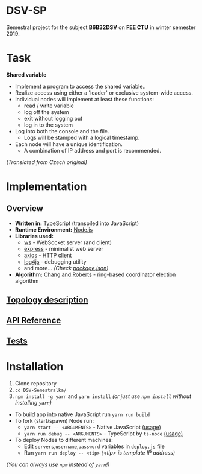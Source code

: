 # DSV-SP
Semestral project for the subject **[B6B32DSV](https://www.fel.cvut.cz/en/education/bk/predmety/31/31/p3131406.html)** on **[FEE CTU](https://www.fel.cvut.cz/)** in winter semester 2019.

# Task
**Shared variable**
- Implement a program to access the shared variable..
- Realize access using either a 'leader' or exclusive system-wide access.
- Individual nodes will implement at least these functions:
  - read / write variable
  - log off the system
  - exit without logging out
  - log in to the system
- Log into both the console and the file.
  - Logs will be stamped with a logical timestamp.
- Each node will have a unique identification.
  - A combination of IP address and port is recommended.

*(Translated from Czech original)*

# Implementation
## Overview
- **Written in:** [TypeScript](https://www.typescriptlang.org/) (transpiled into JavaScript)
- **Runtime Environment:** [Node.js](https://nodejs.org/en/)
-  **Libraries used:**
   - [ws](https://www.npmjs.com/package/ws) - WebSocket server (and client)
   - [express](https://www.npmjs.com/package/express) - minimalist web server
   - [axios](https://www.npmjs.com/package/axios) - HTTP client
   - [log4js](https://www.npmjs.com/package/log4js) - debugging utility
   - and more... *(Check [package.json](https://github.com/Baterka/DSV-Semestralka/blob/master/package.json))*
  - **Algorithm:** [Chang and Roberts](https://en.wikipedia.org/wiki/Chang_and_Roberts_algorithm) - ring-based coordinator election algorithm
## [Topology description](https://github.com/Baterka/DSV-Semestralka/wiki/Topology-description)
## [API Reference](https://github.com/Baterka/DSV-Semestralka/wiki/API-Reference)
## [Tests](https://github.com/Baterka/DSV-Semestralka/wiki/Tests)

# Installation
1) Clone repository
2) `cd DSV-Semestralka/`
3) `npm install -g yarn` and `yarn install` *(or just use `npm install` without installing `yarn`)*
- To build app into native JavaScript run `yarn run build`
- To fork (start/spawn) Node run:
	- `yarn start -- <ARGUMENTS>` - Native JavaScript [(usage)](https://github.com/Baterka/DSV-SP/wiki)
	- `yarn run debug -- <ARGUMENTS>` - TypeScript by `ts-node` [(usage)](https://github.com/Baterka/DSV-SP/wiki)
- To deploy Nodes to different machines:
	- Edit `servers`,`username`,`password` variables in [`deploy.js`](https://github.com/Baterka/DSV-Semestralka/blob/master/deploy.js) file
	- Run `yarn run deploy -- <tip>` *(\<tip> is template IP address)*
	
*(You can always use `npm` instead of `yarn`!)*
